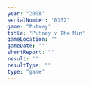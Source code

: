 ```yaml
---
year: "2008"
serialNumber: "0362" 
game: "Putney"
title: "Putney v The Min"
gameLocation: ""
gameDate: ""
shortReport: ""
result: ""
resultType: ""
type: "game"
---
```

